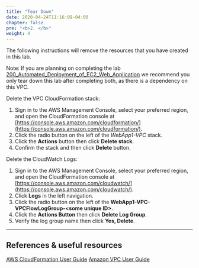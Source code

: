 ```yaml
---
title: "Tear Down"
date: 2020-04-24T11:16:09-04:00
chapter: false
pre: "<b>2. </b>"
weight: 4
---
```


The following instructions will remove the resources that you have created in this lab.

Note: If you are planning on completing the lab [200_Automated_Deployment_of_EC2_Web_Application](/Security/200_Labs/200_Automated_Deployment_of_EC2_Web_Application/) we recommend you only tear down this lab after completing both, as there is a dependency on this VPC.

Delete the VPC CloudFormation stack:

1. Sign in to the AWS Management Console, select your preferred region, and open the CloudFormation console at [https://console.aws.amazon.com/cloudformation/](https://console.aws.amazon.com/cloudformation/).
2. Click the radio button on the left of the *WebApp1-VPC* stack.
3. Click the **Actions** button then click **Delete stack**.
4. Confirm the stack and then click **Delete** button.

Delete the CloudWatch Logs:

1. Sign in to the AWS Management Console, select your preferred region, and open the CloudFormation console at [https://console.aws.amazon.com/cloudwatch/](https://console.aws.amazon.com/cloudwatch/).
2. Click **Logs** in the left navigation.
3. Click the radio button on the left of the **WebApp1-VPC-VPCFlowLogGroup-\<some unique ID\>**.
4. Click the **Actions Button** then click **Delete Log Group**.
5. Verify the log group name then click **Yes, Delete**.

***

## References & useful resources

[AWS CloudFormation User Guide](https://docs.aws.amazon.com/AWSCloudFormation/latest/UserGuide/Welcome.html)
[Amazon VPC User Guide](https://docs.aws.amazon.com/vpc/latest/userguide/what-is-amazon-vpc.html)
